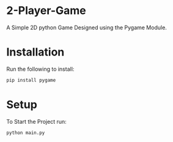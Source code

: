 
# 2-Player-Game

A Simple 2D python Game Designed using the Pygame Module.

# Installation
Run the following to install:

```sh
pip install pygame
```

# Setup

To Start the Project run:

```sh
python main.py
```




